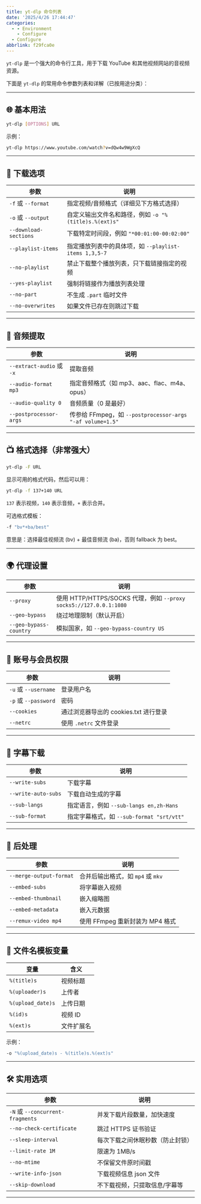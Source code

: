 ```yaml
---
title: yt-dlp 命令列表
date: '2025/4/26 17:44:47'
categories:
  - - Environment
    - Configure
  - Configure
abbrlink: f29fca0e
---
```


`yt-dlp` 是一个强大的命令行工具，用于下载 YouTube 和其他视频网站的音视频资源。

下面是 `yt-dlp` 的常用命令参数列表和详解（已按用途分类）：

---

## 🌐 基本用法

```bash
yt-dlp [OPTIONS] URL
```

示例：
```bash
yt-dlp https://www.youtube.com/watch?v=dQw4w9WgXcQ
```

---

## 🎯 下载选项

| 参数 | 说明 |
|------|------|
| `-f` 或 `--format` | 指定视频/音频格式（详细见下方格式选择） |
| `-o` 或 `--output` | 自定义输出文件名和路径，例如 `-o "%(title)s.%(ext)s"` |
| `--download-sections` | 下载特定时间段，例如 `"*00:01:00-00:02:00"` |
| `--playlist-items` | 指定播放列表中的具体项，如 `--playlist-items 1,3,5-7` |
| `--no-playlist` | 禁止下载整个播放列表，只下载链接指定的视频 |
| `--yes-playlist` | 强制将链接作为播放列表处理 |
| `--no-part` | 不生成 `.part` 临时文件 |
| `--no-overwrites` | 如果文件已存在则跳过下载 |

---

## 🎵 音频提取

| 参数 | 说明 |
|------|------|
| `--extract-audio` 或 `-x` | 提取音频 |
| `--audio-format mp3` | 指定音频格式（如 mp3、aac、flac、m4a、opus） |
| `--audio-quality 0` | 音频质量（0 是最好） |
| `--postprocessor-args` | 传参给 FFmpeg，如 `--postprocessor-args "-af volume=1.5"` |

---

## 📺 格式选择（非常强大）

```bash
yt-dlp -F URL
```

显示可用的格式代码，然后可以用：

```bash
yt-dlp -f 137+140 URL
```

`137` 表示视频，`140` 表示音频，`+` 表示合并。

可选格式模板：

```bash
-f "bv*+ba/best"
```

意思是：选择最佳视频流 (bv) + 最佳音频流 (ba)，否则 fallback 为 best。

---

## 🌍 代理设置

| 参数 | 说明 |
|------|------|
| `--proxy` | 使用 HTTP/HTTPS/SOCKS 代理，例如 `--proxy socks5://127.0.0.1:1080` |
| `--geo-bypass` | 绕过地理限制（默认开启） |
| `--geo-bypass-country` | 模拟国家，如 `--geo-bypass-country US` |

---

## 🔐 账号与会员权限

| 参数 | 说明 |
|------|------|
| `-u` 或 `--username` | 登录用户名 |
| `-p` 或 `--password` | 密码 |
| `--cookies` | 通过浏览器导出的 cookies.txt 进行登录 |
| `--netrc` | 使用 `.netrc` 文件登录 |

---

## 💬 字幕下载

| 参数 | 说明 |
|------|------|
| `--write-subs` | 下载字幕 |
| `--write-auto-subs` | 下载自动生成的字幕 |
| `--sub-langs` | 指定语言，例如 `--sub-langs en,zh-Hans` |
| `--sub-format` | 指定字幕格式，如 `--sub-format "srt/vtt"` |

---

## 🔁 后处理

| 参数 | 说明 |
|------|------|
| `--merge-output-format` | 合并后输出格式，如 `mp4` 或 `mkv` |
| `--embed-subs` | 将字幕嵌入视频 |
| `--embed-thumbnail` | 嵌入缩略图 |
| `--embed-metadata` | 嵌入元数据 |
| `--remux-video mp4` | 使用 FFmpeg 重新封装为 MP4 格式 |

---

## 💾 文件名模板变量

| 变量 | 含义 |
|------|------|
| `%(title)s` | 视频标题 |
| `%(uploader)s` | 上传者 |
| `%(upload_date)s` | 上传日期 |
| `%(id)s` | 视频 ID |
| `%(ext)s` | 文件扩展名 |

示例：
```bash
-o "%(upload_date)s - %(title)s.%(ext)s"
```

---

## 🛠 实用选项

| 参数 | 说明 |
|------|------|
| `-N` 或 `--concurrent-fragments` | 并发下载片段数量，加快速度 |
| `--no-check-certificate` | 跳过 HTTPS 证书验证 |
| `--sleep-interval` | 每次下载之间休眠秒数（防止封锁） |
| `--limit-rate 1M` | 限速为 1MB/s |
| `--no-mtime` | 不保留文件原时间戳 |
| `--write-info-json` | 下载视频信息 json 文件 |
| `--skip-download` | 不下载视频，只提取信息/字幕等 |

---